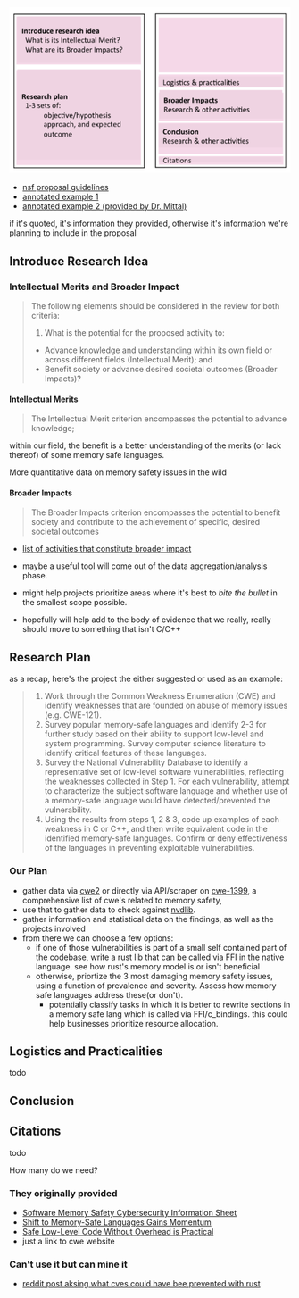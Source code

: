 ![](.assets/Pasted%20image%2020230905164411.png)

- [nsf proposal guidelines](https://mitcommlab.mit.edu/broad/commkit/nsf-research-proposal/)
- [annotated example 1](https://mitcommlab.mit.edu/broad/wp-content/uploads/sites/5/2016/09/Broad_CommKit_NSF-Research_Proposal_AAE1.pdf)
- [annotated example 2 (provided by Dr. Mittal)](https://mitcommlab.mit.edu/broad/wp-content/uploads/sites/5/2016/09/Broad_CommKit_NSF-Research_Proposal_AAE2.pdf)

if it's quoted, it's information they provided, otherwise it's information we're planning to include in the proposal

## Introduce Research Idea



### Intellectual Merits and Broader Impact

> The following elements should be considered in the review for both criteria:
>
> 1. What is the potential for the proposed activity to:
>
> - Advance knowledge and understanding within its own field or across different fields (Intellectual Merit); and
> - Benefit society or advance desired societal outcomes (Broader Impacts)?
>
#### Intellectual Merits
>
> The Intellectual Merit criterion encompasses the potential to advance knowledge;

within our field, the benefit is a better understanding of the merits (or lack thereof) of some memory safe languages. 

More quantitative data on memory safety issues in the wild



#### Broader Impacts
>
> The Broader Impacts criterion encompasses the potential to benefit society and contribute to the achievement of specific, desired societal outcomes

- [list of activities that constitute broader impact](http://www.nsf.gov/pubs/2007/nsf07046/nsf07046.jsp)

- maybe a useful tool will come out of the data aggregation/analysis phase. 
- might help projects prioritize areas where it's best to *bite the bullet* in the smallest scope possible.
- hopefully will help add to the body of evidence that we really, really should move to something that isn't C/C++

## Research Plan

as a recap, here's the project the either suggested or used as an example:
> 1. Work through the Common Weakness Enumeration (CWE) and identify weaknesses that are founded on abuse of memory issues (e.g. CWE-121).
> 2. Survey popular memory-safe languages and identify 2-3 for further study based on their ability to support low-level and system programming. Survey computer science literature to identify critical features of these languages.
>3. Survey the National Vulnerability Database to identify a representative set of low-level software vulnerabilities, reflecting the weaknesses collected in Step 1. For each vulnerability, attempt to characterize the subject software language and whether use of a memory-safe language would have detected/prevented the vulnerability.
> 4. Using the results from steps 1, 2 & 3, code up examples of each weakness in C or C++, and then write equivalent code in the identified memory-safe languages. Confirm or deny effectiveness of the languages in preventing exploitable vulnerabilities.

### Our Plan

- gather data via [cwe2](https://pypi.org/project/cwe2/) or directly via API/scraper on [cwe-1399](https://cwe.mitre.org/data/definitions/1399.html), a comprehensive list of cwe's related to memory safety,
- use that to gather data to check against [nvdlib](https://nvdlib.com/en/latest/).
- gather information and statistical data on the findings, as well as the projects involved
- from there we can choose a few options:
  - if one of those vulnerabilities is part of a small self contained part of the codebase, write a rust lib that can be called via FFI in the native language. see how rust's memory model is or isn't beneficial
  - otherwise, priortize the 3 most damaging memory safety issues, using a function of prevalence and severity. Assess how memory safe languages address these(or don't).
    - potentially classify tasks in which it is better to rewrite sections in a memory safe lang which is called via FFI/c_bindings. this could help businesses prioritize resource allocation.
## Logistics and Practicalities

todo

## Conclusion

## Citations

todo

How many do we need?
### They originally provided
- [Software Memory Safety Cybersecurity Information Sheet](https://media.defense.gov/2022/Nov/10/2003112742/-1/-1/0/CSI_SOFTWARE_MEMORY_SAFETY.PDF)
- [Shift to Memory-Safe Languages Gains Momentum](https://www.darkreading.com/application-security/shift-memory-safe-languages-gains-momentum)
- [Safe Low-Level Code Without Overhead is Practical](https://ieeexplore.ieee.org/abstract/document/10172739)
- just a link to cwe website
### Can't use it but can mine it
- [reddit post aksing what cves could have bee prevented with rust](https://www.reddit.com/r/rust/comments/y935fn/what_bigname_cves_would_rust_have_helped_prevent/)

